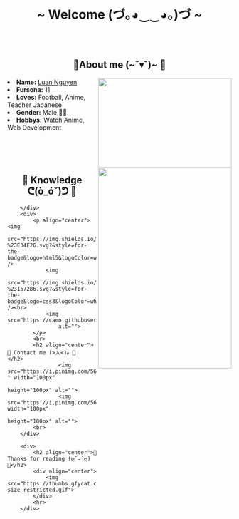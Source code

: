 
<body>
        <h1 align="center">~ Welcome (づ｡◕‿‿◕｡)づ ~</h1>
        <br>
        <div align="center">
            <img src="https://i.pinimg.com/originals/1b/19/e8/1b19e81f39e005d18c0b48956bf76b92.gif" alt="">
            <!-- <a href="https://discord.com/users/202740603790819328" > -->
            <a href="https://laby.net/@liebesschwur">
            </a>
            <br>
        </div>
        <br>
        <div>
            <h2 align="center"> 🦊About me (~˘▾˘)~ 🦊 </h2>
            <img src="https://i.pinimg.com/originals/14/0e/ff/140eff8ea73da27ee0fba0c1196ca27c.gif" width="300px"
                height="200px" align="right">
            <li>
                <b>Name:</b> <a href='#' target=_blank>Luan Nguyen</a></li>
            <li>
                <b>Fursona:</b> 11
            </li>
            <li>
                <b>Loves:</b> Football, Anime, Teacher Japanese
            </li>
            <li>
                <b>Gender:</b> Male 🏳️‍⚧️
            </li>
            <li>
                <b>Hobbys:</b> Watch Anime, Web Development
            </li>
            <br>
            <br>
            <br>
        </div>
        <div>
            <br>
            <p>
                <img src="https://i.pinimg.com/originals/65/7b/af/657baf3bd6020949b82e89c0bb05e984.gif" width="300px"
                    height="450px" align="right">
            </p>
            <h2 align="center"> 📇 Knowledge ᕦ(ò_óˇ)ᕤ 📇 </h2>

        </div>
        <div>
            <p align="center"><img
                    src="https://img.shields.io/badge/html5%20-%23E34F26.svg?&style=for-the-badge&logo=html5&logoColor=white" />
                <img
                    src="https://img.shields.io/badge/css3%20-%231572B6.svg?&style=for-the-badge&logo=css3&logoColor=white" /><br>
                <img src="https://camo.githubusercontent.com/62d37abe760867620e0baea1066303719d630a82936837ba7bff6b0c754e3c9f/68747470733a2f2f696d672e736869656c64732e696f2f62616467652f6a6176617363726970742532302d2532333332333333302e7376673f267374796c653d666f722d7468652d6261646765266c6f676f3d6a617661736372697074266c6f676f436f6c6f723d253233463744463145"
                    alt="">
            </p>
            <br>
            <h2 align="center"> 📝 Contact me (>人<)𝓮 📝  </h2> 
                    <img src="https://i.pinimg.com/564x/5b/ee/52/5bee52fa1411082205d151a185650658.jpg " width="100px"
                        height="100px" alt="">
                    <img src="https://i.pinimg.com/564x/52/5d/31/525d31be112f02cbb8d0aefc6bde21cc.jpg" width="100px"
                        height="100px" alt="">
            <br>
        </div>
     
        <div>
            <h2 align="center">💖 Thanks for reading (ღ˘⌣˘ღ) 💖</h2>
            <div align="center">
                <img src="https://thumbs.gfycat.com/ElderlyNiceIsopod-size_restricted.gif">
            </div>
            <hr>
        </div>
        
</body>
